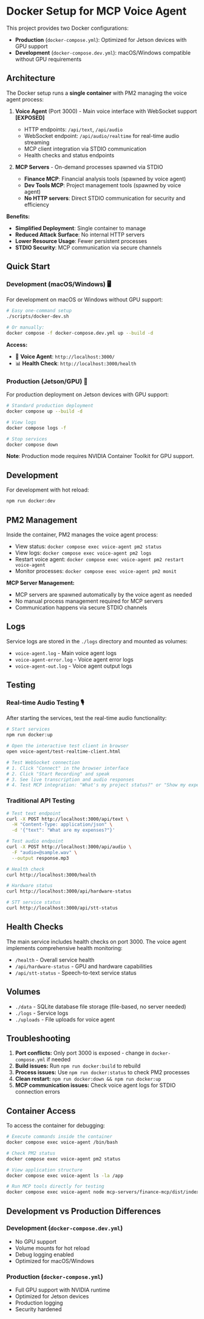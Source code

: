 # Docker Setup for MCP Voice Agent

This project provides two Docker configurations:
- **Production** (`docker-compose.yml`): Optimized for Jetson devices with GPU support
- **Development** (`docker-compose.dev.yml`): macOS/Windows compatible without GPU requirements

## Architecture

The Docker setup runs a **single container** with PM2 managing the voice agent process:

1. **Voice Agent** (Port 3000) - Main voice interface with WebSocket support **[EXPOSED]**
   - HTTP endpoints: `/api/text`, `/api/audio` 
   - WebSocket endpoint: `/api/audio/realtime` for real-time audio streaming
   - MCP client integration via STDIO communication
   - Health checks and status endpoints

2. **MCP Servers** - On-demand processes spawned via STDIO
   - **Finance MCP**: Financial analysis tools (spawned by voice agent)
   - **Dev Tools MCP**: Project management tools (spawned by voice agent)
   - **No HTTP servers**: Direct STDIO communication for security and efficiency

**Benefits:**
- **Simplified Deployment**: Single container to manage
- **Reduced Attack Surface**: No internal HTTP servers
- **Lower Resource Usage**: Fewer persistent processes
- **STDIO Security**: MCP communication via secure channels

## Quick Start

### Development (macOS/Windows) 🖥️

For development on macOS or Windows without GPU support:

```bash
# Easy one-command setup
./scripts/docker-dev.sh

# Or manually:
docker compose -f docker-compose.dev.yml up --build -d
```

**Access:**
- 📱 **Voice Agent**: `http://localhost:3000/`
- 📊 **Health Check**: `http://localhost:3000/health`

### Production (Jetson/GPU) 🚀

For production deployment on Jetson devices with GPU support:

```bash
# Standard production deployment
docker compose up --build -d

# View logs
docker compose logs -f

# Stop services
docker compose down
```

**Note**: Production mode requires NVIDIA Container Toolkit for GPU support.

## Development

For development with hot reload:
```bash
npm run docker:dev
```

## PM2 Management

Inside the container, PM2 manages the voice agent process:

- View status: `docker compose exec voice-agent pm2 status`
- View logs: `docker compose exec voice-agent pm2 logs`
- Restart voice agent: `docker compose exec voice-agent pm2 restart voice-agent`
- Monitor processes: `docker compose exec voice-agent pm2 monit`

**MCP Server Management:**
- MCP servers are spawned automatically by the voice agent as needed
- No manual process management required for MCP servers
- Communication happens via secure STDIO channels

## Logs

Service logs are stored in the `./logs` directory and mounted as volumes:
- `voice-agent.log` - Main voice agent logs
- `voice-agent-error.log` - Voice agent error logs
- `voice-agent-out.log` - Voice agent output logs

## Testing

### Real-time Audio Testing 🎙️
After starting the services, test the real-time audio functionality:

```bash
# Start services
npm run docker:up

# Open the interactive test client in browser
open voice-agent/test-realtime-client.html

# Test WebSocket connection
# 1. Click "Connect" in the browser interface
# 2. Click "Start Recording" and speak
# 3. See live transcription and audio responses
# 4. Test MCP integration: "What's my project status?" or "Show my expenses"
```

### Traditional API Testing
```bash
# Test text endpoint
curl -X POST http://localhost:3000/api/text \
  -H "Content-Type: application/json" \
  -d '{"text": "What are my expenses?"}'

# Test audio endpoint  
curl -X POST http://localhost:3000/api/audio \
  -F "audio=@sample.wav" \
  --output response.mp3

# Health check
curl http://localhost:3000/health

# Hardware status
curl http://localhost:3000/api/hardware-status

# STT service status
curl http://localhost:3000/api/stt-status
```

## Health Checks

The main service includes health checks on port 3000. The voice agent implements comprehensive health monitoring:
- `/health` - Overall service health
- `/api/hardware-status` - GPU and hardware capabilities  
- `/api/stt-status` - Speech-to-text service status

## Volumes

- `./data` - SQLite database file storage (file-based, no server needed)
- `./logs` - Service logs
- `./uploads` - File uploads for voice agent

## Troubleshooting

1. **Port conflicts:** Only port 3000 is exposed - change in `docker-compose.yml` if needed
2. **Build issues:** Run `npm run docker:build` to rebuild
3. **Process issues:** Use `npm run docker:status` to check PM2 processes
4. **Clean restart:** `npm run docker:down && npm run docker:up`
5. **MCP communication issues:** Check voice agent logs for STDIO connection errors

## Container Access

To access the container for debugging:
```bash
# Execute commands inside the container
docker compose exec voice-agent /bin/bash

# Check PM2 status
docker compose exec voice-agent pm2 status

# View application structure
docker compose exec voice-agent ls -la /app

# Run MCP tools directly for testing
docker compose exec voice-agent node mcp-servers/finance-mcp/dist/index.js
```

## Development vs Production Differences

### Development (`docker-compose.dev.yml`)
- No GPU support
- Volume mounts for hot reload
- Debug logging enabled
- Optimized for macOS/Windows

### Production (`docker-compose.yml`)
- Full GPU support with NVIDIA runtime
- Optimized for Jetson devices
- Production logging
- Security hardened 